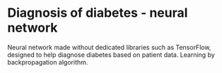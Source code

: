 # Diagnosis of diabetes - neural network
Neural network made without dedicated libraries such as TensorFlow,  
designed to help diagnose diabetes based on patient data.
Learning by backpropagation algorithm.
